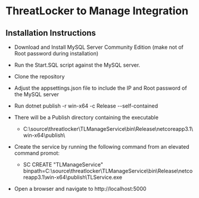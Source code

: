 # ThreatLocker to Manage Integration

## Installation Instructions

- Download and Install MySQL Server Community Edition (make not of Root password during installation)
- Run the Start.SQL script against the MySQL server.
- Clone the repository
- Adjust the appsettings.json file to include the IP and Root password of the MySQL server
- Run dotnet publish -r win-x64 -c Release --self-contained 
- There will be a Publish directory containing the executable
  - C:\source\threatlocker\TLManageService\bin\Release\netcoreapp3.1\win-x64\publish\

- Create the service by running the following command from an elevated command promot: 
  - SC CREATE "TLManageService" binpath=C:\source\threatlocker\TLManageService\bin\Release\netcoreapp3.1\win-x64\publish\TLService.exe
- Open a browser and navigate to http://localhost:5000
